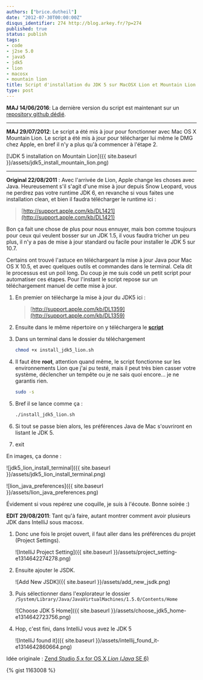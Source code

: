 ```yaml
---
authors: ["brice.dutheil"]
date: "2012-07-30T00:00:00Z"
disqus_identifier: 274 http://blog.arkey.fr/?p=274
published: true
status: publish
tags:
- code
- j2se 5.0
- java5
- jdk5
- lion
- macosx
- mountain lion
title: Script d'installation du JDK 5 sur MacOSX Lion et Mountain Lion (Mis à jour)
type: post
---
```

**MAJ 14/06/2016**: La dernière version du script est maintenant sur un [repository github dédié](https://github.com/bric3/osx-jdk5-installer).

--------------------------------------------------
**MAJ 29/07/2012**: Le script a été mis à jour pour fonctionner avec Mac OS X Mountain Lion. Le script a été mis à jour pour télécharger lui même le DMG chez Apple, en bref il n'y a plus qu'à commencer à l'étape 2.

[!JDK 5 installation on Mountain Lion]({{ site.baseurl }}/assets/jdk5_install_mountain_lion.png)

--------------------------------------------------
**Original 22/08/2011** : Avec l'arrivée de Lion, Apple change les choses avec Java. Heureusement s'il s'agit d'une mise à jour depuis Snow Leopard, vous ne perdrez pas votre runtime JDK 6, en revanche si vous faites une installation clean, et bien il faudra télécharger le runtime ici :

> [http://support.apple.com/kb/DL1421](http://support.apple.com/kb/DL1421)

Bon ça fait une chose de plus pour nous ennuyer, mais bon comme toujours pour ceux qui veulent bosser sur un JDK 1.5, il vous faudra tricher un peu plus, il n'y a pas de mise à jour standard ou facile pour installer le JDK 5 sur 10.7.

Certains ont trouvé l'astuce en téléchargeant la mise à jour Java pour Mac OS X 10.5, et avec quelques outils et commandes dans le terminal. Cela dit le processus est un poil long. Du coup je me suis codé un petit script pour automatiser ces étapes. Pour l'instant le script repose sur un téléchargement manuel de cette mise à jour.


1. En premier on télécharge la mise à jour du JDK5 ici :

    > [http://support.apple.com/kb/DL1359](http://support.apple.com/kb/DL1359)

2. Ensuite dans le même répertoire on y téléchargera le **[script](https://raw.githubusercontent.com/bric3/osx-jdk5-installer/master/install_jdk5_post_lion.sh)**

3. Dans un terminal dans le dossier du téléchargement

    ```sh
    chmod +x install_jdk5_lion.sh
    ```

4. Il faut être **root**, attention quand même, le script fonctionne sur les environnements Lion que j'ai pu testé, mais il peut très bien casser votre système, déclencher un tempête ou je ne sais quoi encore... je ne garantis rien.

    ```sh
    sudo -s
    ```
5. Bref il se lance comme ça :

    ```sh
    ./install_jdk5_lion.sh
    ```

6. Si tout se passe bien alors, les préférences Java de Mac s'ouvriront en listant le JDK 5.

7. exit

En images, ça donne :

![jdk5_lion_install_terminal]({{ site.baseurl }}/assets/jdk5_lion_install_terminal.png)

![lion_java_preferences]({{ site.baseurl }}/assets/lion_java_preferences.png)

Évidement si vous repérez une coquille, je suis à l'écoute. Bonne soirée :)

**EDIT 29/08/2011**: Tant qu'à faire, autant montrer comment avoir plusieurs JDK dans IntelliJ sous macosx.

1. Donc une fois le projet ouvert, il faut aller dans les préférences du projet (Project Settings).

    ![IntelliJ Project Setting]({{ site.baseurl }}/assets/project_setting-e1314642274278.png)

2. Ensuite ajouter le JSDK.

    ![Add New JSDK]({{ site.baseurl }}/assets/add_new_jsdk.png)

3. Puis sélectionner dans l'explorateur le dossier `/System/Library/Java/JavaVirtualMachines/1.5.0/Contents/Home`

    ![Choose JDK 5 Home]({{ site.baseurl }}/assets/choose_jdk5_home-e1314642723756.png)

4. Hop, c'est fini, dans IntelliJ vous avez le JDK 5

    ![IntelliJ found it]({{ site.baseurl }}/assets/intellij_found_it-e1314642860664.png)

Idée originale : [Zend Studio *5*.x for OS X *Lion* (*Java* SE 6)](http://www.s-seven.net/zend_5x_lion)

{% gist 1163008 %}
